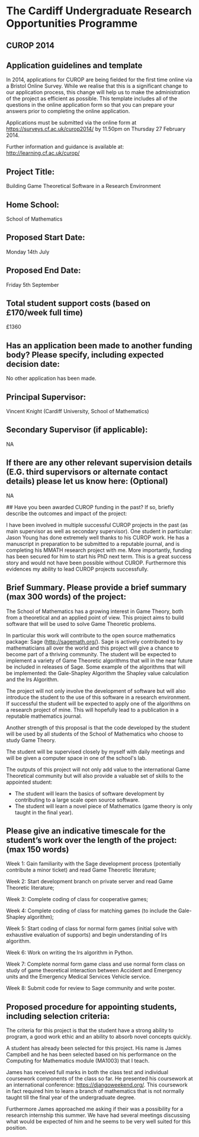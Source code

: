 ﻿# The Cardiff Undergraduate Research Opportunities Programme
## CUROP 2014
## Application guidelines and template

In 2014, applications for CUROP are being fielded for the first time online via a Bristol Online Survey.
While we realise that this is a significant change to our application process, this change will help us to make the administration of the project as efficient as possible.
This template includes all of the questions in the online application form so that you can prepare your answers prior to completing the online application.

Applications must be submitted via the online form at https://surveys.cf.ac.uk/curop2014/ by 11.50pm on Thursday 27 February 2014.

Further information and guidance is available at: http://learning.cf.ac.uk/curop/

## Project Title:

Building Game Theoretical Software in a Research Environment

## Home School:

School of Mathematics

## Proposed Start Date:

Monday 14th July

## Proposed End Date:

Friday 5th September

## Total student support costs (based on £170/week full time)

£1360

## Has an application been made to another funding body? Please specify, including expected decision date:

No other application has been made.

## Principal Supervisor:

Vincent Knight (Cardiff University, School of Mathematics)

## Secondary Supervisor (if applicable):

NA

## If there are any other relevant supervision details (E.G. third supervisors or alternate contact details) please let us know here:  (Optional)

NA

## Have you been awarded CUROP funding in the past? If so, briefly describe the outcomes and impact of the project:

I have been involved in multiple successful CUROP projects in the past (as main supervisor as well as secondary supervisor).
One student in particular: Jason Young has done extremely well thanks to his CUROP work.
He has a manuscript in preparation to be submitted to a reputable journal, and is completing his MMATH research project with me.
More importantly, funding has been secured for him to start his PhD next term.
This is a great success story and would not have been possible without CUROP.
Furthermore this evidences my ability to lead CUROP projects successfully.

## Brief Summary. Please provide a brief summary (max 300 words) of the project:

The School of Mathematics has a growing interest in Game Theory, both from a theoretical and an applied point of view.
This project aims to build software that will be used to solve Game Theoretic problems.

In particular this work will contribute to the open source mathematics package: Sage (http://sagemath.org/).
Sage is actively contributed to by mathematicians all over the world and this project will give a chance to become part of a thriving community.
The student will be expected to implement a variety of Game Theoretic algorithms that will in the near future be included in releases of Sage.
Some example of the algorithms that will be implemented: the Gale-Shapley Algorithm the Shapley value calculation and the lrs Algorithm.

The project will not only involve the development of software but will also introduce the student to the use of this software in a research environment.
If successful the student will be expected to apply one of the algorithms on a research project of mine.
This will hopefully lead to a publication in a reputable mathematics journal.

Another strength of this proposal is that the code developed by the student will be used by all students of the School of Mathematics who choose to study Game Theory.

The student will be supervised closely by myself with daily meetings and will be given a computer space in one of the school's lab.

The outputs of this project will not only add value to the international Game Theoretical community but will also provide a valuable set of skills to the appointed student:

- The student will learn the basics of software development by contributing to a large scale open source software.
- The student will learn a novel piece of Mathematics (game theory is only taught in the final year).

## Please give an indicative timescale for the student’s work over the length of the project: (max 150 words)

Week 1: Gain familiarity with the Sage development process (potentially contribute a minor ticket) and read Game Theoretic literature;

Week 2: Start development branch on private server and read Game Theoretic literature;

Week 3: Complete coding of class for cooperative games;

Week 4: Complete coding of class for matching games (to include the Gale-Shapley algorithm);

Week 5: Start coding of class for normal form games (initial solve with exhaustive evaluation of supports) and begin understanding of lrs algorithm.

Week 6: Work on writing the lrs algorithm in Python.

Week 7: Complete normal form game class and use normal form class on study of game theoretical interaction between Accident and Emergency units and the Emergency Medical Services Vehicle service.

Week 8: Submit code for review to Sage community and write poster.


## Proposed procedure for appointing students, including selection criteria:

The criteria for this project is that the student have a strong ability to program, a good work ethic and an ability to absorb novel concepts quickly.

A student has already been selected for this project.
His name is James Campbell and he has been selected based on his performance on the Computing for Mathematics module (MA1003) that I teach.

James has received full marks in both the class test and individual coursework components of the class so far.
He presented his coursework at an international conference: https://djangoweekend.org/.
This coursework in fact required him to learn a branch of mathematics that is not normally taught till the final year of the undergraduate degree.

Furthermore James approached me asking if their was a possibility for a research internship this summer.
We have had several meetings discussing what would be expected of him and he seems to be very well suited for this position.
